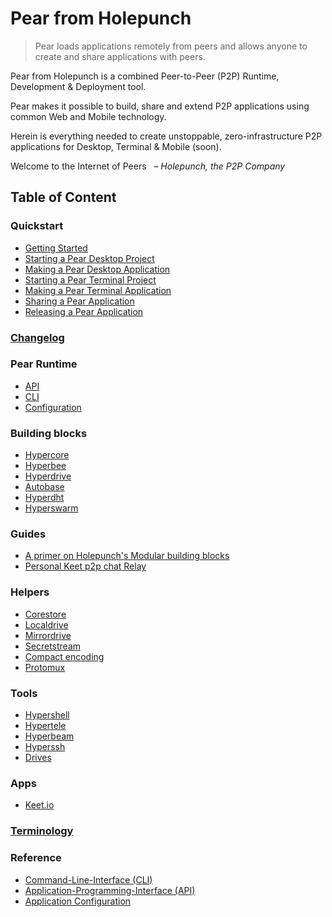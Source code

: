 # Pear from Holepunch

> Pear loads applications remotely from peers and allows anyone to create and share applications with peers.

Pear from Holepunch is a combined Peer-to-Peer (P2P) Runtime, Development & Deployment tool.

Pear makes it possible to build, share and extend P2P applications using common Web and Mobile technology.

Herein is everything needed to create unstoppable, zero-infrastructure P2P applications for Desktop, Terminal & Mobile (soon).

Welcome to the Internet of Peers
&nbsp; _– Holepunch, the P2P Company_

## Table of Content

### Quickstart

* [Getting Started](./Quickstart/getting-started.md)
* [Starting a Pear Desktop Project](./Quickstart/starting-a-pear-desktop-project.md)
* [Making a Pear Desktop Application](./Quickstart/making-a-pear-desktop-app.md)
* [Starting a Pear Terminal Project](./Quickstart/starting-a-pear-terminal-project.md)
* [Making a Pear Terminal Application](./Quickstart/making-a-pear-terminal-app.md)
* [Sharing a Pear Application](./Quickstart/sharing-a-pear-app.md)
* [Releasing a Pear Application](./Quickstart/releasing-a-pear-app.md)

### <span style="color:black;">[Changelog](./changelog.md)</span>

### Pear Runtime

* [API](./Pear%20Runtime/api.md)
* [CLI](./Pear%20Runtime/cli.md)
* [Configuration](./Pear%20Runtime/configuration.md)

### Building blocks

* [Hypercore](./building-blocks/hypercore.md)
* [Hyperbee](./building-blocks/hyperbee.md)
* [Hyperdrive](./building-blocks/hyperdrive.md)
* [Autobase](./building-blocks/autobase.md)
* [Hyperdht](./building-blocks/hyperdht.md)
* [Hyperswarm](./building-blocks/hyperswarm.md)


### Guides

* [A primer on Holepunch's Modular building blocks](./guides/A%20primer%20on%20Holepunch's%20modular%20building%20blocks.md)
* [Personal Keet p2p chat Relay](./guides/personal-keet-p2p-chat-relay.md)

### Helpers 

* [Corestore](./helpers/corestore.md)
* [Localdrive](./helpers/localdrive.md)
* [Mirrordrive](./helpers/mirrordrive.md)
* [Secretstream](./helpers/secretstream.md)
* [Compact encoding](./helpers/compact-encoding.md)
* [Protomux](./helpers/protomux.md)

### Tools

* [Hypershell](./tools/hypershell.md)
* [Hypertele](./tools/hypertele.md)
* [Hyperbeam](./tools/hyperbeam.md)
* [Hyperssh](./tools/hyperssh.md)
* [Drives](./tools/drives.md)

### Apps

* [Keet.io](./apps/keet.io.md)

### [Terminology](./terminology.md) 

### Reference

* [Command-Line-Interface (CLI)](./Pear%20Runtime/cli.md)
* [Application-Programming-Interface (API)](./Pear%20Runtime/api.md)
* [Application Configuration](./Pear%20Runtime/configuration.md)
